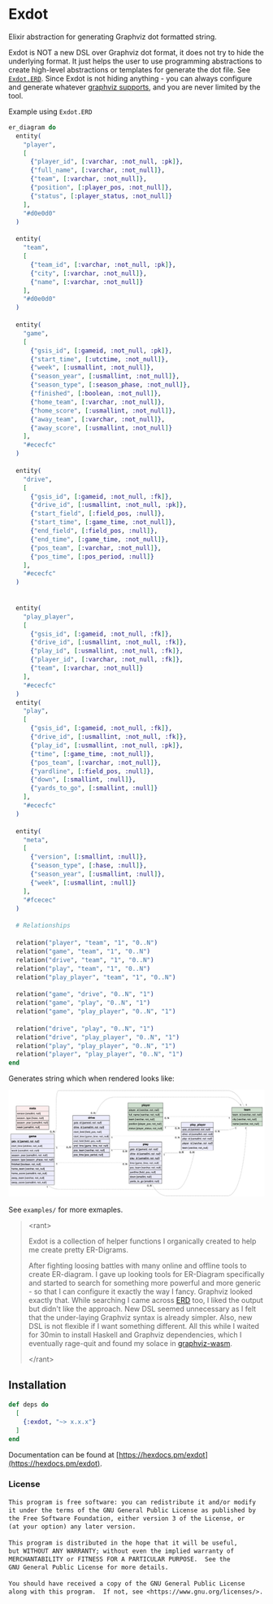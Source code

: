 # Exdot

Elixir abstraction for generating Graphviz dot formatted string.

Exdot is NOT a new DSL over Graphviz dot format, it does not try to hide the underlying format. It just helps the user to use programming abstractions to create high-level abstractions or templates for generate the dot file. See [`Exdot.ERD`](https://github.com/akash-akya/exdot/blob/master/lib/exdot/erd.ex). Since Exdot is not hiding anything - you can always configure and generate whatever [graphviz supports](https://graphviz.org/doc/info/attrs.html), and you are never limited by the tool.

Example using `Exdot.ERD`

```elixir
er_diagram do
  entity(
    "player",
    [
      {"player_id", [:varchar, :not_null, :pk]},
      {"full_name", [:varchar, :not_null]},
      {"team", [:varchar, :not_null]},
      {"position", [:player_pos, :not_null]},
      {"status", [:player_status, :not_null]}
    ],
    "#d0e0d0"
  )

  entity(
    "team",
    [
      {"team_id", [:varchar, :not_null, :pk]},
      {"city", [:varchar, :not_null]},
      {"name", [:varchar, :not_null]}
    ],
    "#d0e0d0"
  )

  entity(
    "game",
    [
      {"gsis_id", [:gameid, :not_null, :pk]},
      {"start_time", [:utctime, :not_null]},
      {"week", [:usmallint, :not_null]},
      {"season_year", [:usmallint, :not_null]},
      {"season_type", [:season_phase, :not_null]},
      {"finished", [:boolean, :not_null]},
      {"home_team", [:varchar, :not_null]},
      {"home_score", [:usmallint, :not_null]},
      {"away_team", [:varchar, :not_null]},
      {"away_score", [:usmallint, :not_null]}
    ],
    "#ececfc"
  )

  entity(
    "drive",
    [
      {"gsis_id", [:gameid, :not_null, :fk]},
      {"drive_id", [:usmallint, :not_null, :pk]},
      {"start_field", [:field_pos, :null]},
      {"start_time", [:game_time, :not_null]},
      {"end_field", [:field_pos, :null]},
      {"end_time", [:game_time, :not_null]},
      {"pos_team", [:varchar, :not_null]},
      {"pos_time", [:pos_period, :null]}
    ],
    "#ececfc"
  )


  entity(
    "play_player",
    [
      {"gsis_id", [:gameid, :not_null, :fk]},
      {"drive_id", [:usmallint, :not_null, :fk]},
      {"play_id", [:usmallint, :not_null, :fk]},
      {"player_id", [:varchar, :not_null, :fk]},
      {"team", [:varchar, :not_null]}
    ],
    "#ececfc"
  )
  entity(
    "play",
    [
      {"gsis_id", [:gameid, :not_null, :fk]},
      {"drive_id", [:usmallint, :not_null, :fk]},
      {"play_id", [:usmallint, :not_null, :pk]},
      {"time", [:game_time, :not_null]},
      {"pos_team", [:varchar, :not_null]},
      {"yardline", [:field_pos, :null]},
      {"down", [:smallint, :null]},
      {"yards_to_go", [:smallint, :null]}
    ],
    "#ececfc"
  )

  entity(
    "meta",
    [
      {"version", [:smallint, :null]},
      {"season_type", [:hase, :null]},
      {"season_year", [:usmallint, :null]},
      {"week", [:usmallint, :null]}
    ],
    "#fcecec"
  )

  # Relationships

  relation("player", "team", "1", "0..N")
  relation("game", "team", "1", "0..N")
  relation("drive", "team", "1", "0..N")
  relation("play", "team", "1", "0..N")
  relation("play_player", "team", "1", "0..N")

  relation("game", "drive", "0..N", "1")
  relation("game", "play", "0..N", "1")
  relation("game", "play_player", "0..N", "1")

  relation("drive", "play", "0..N", "1")
  relation("drive", "play_player", "0..N", "1")
  relation("play", "play_player", "0..N", "1")
  relation("player", "play_player", "0..N", "1")
end
```

Generates string which when rendered looks like:

![Game](images/game.png)


See `examples/` for more exmaples.

> &lt;rant&gt;
>
> Exdot is a collection of helper functions I organically created to help me create pretty ER-Digrams.
>
> After fighting loosing battles with many online and offline tools to create ER-diagram. I gave up looking tools for ER-Diagram specifically and started to search for something more powerful and more generic - so that I can configure it exactly the way I fancy. Graphviz looked exactly that. While searching I came across [ERD](https://github.com/BurntSushi/erd) too, I liked the output but didn't like the approach. New DSL seemed unnecessary as I felt that the under-laying  Graphviz syntax is already simpler. Also, new DSL is not flexible if I want something different. All this while I waited for 30min to install Haskell and Graphviz dependencies, which I eventually rage-quit and found my solace in [graphviz-wasm](https://github.com/hpcc-systems/hpcc-js-wasm).
>
> &lt;/rant&gt;

## Installation

```elixir
def deps do
  [
    {:exdot, "~> x.x.x"}
  ]
end
```

Documentation can be found at [https://hexdocs.pm/exdot](https://hexdocs.pm/exdot).

### License

```text
This program is free software: you can redistribute it and/or modify
it under the terms of the GNU General Public License as published by
the Free Software Foundation, either version 3 of the License, or
(at your option) any later version.

This program is distributed in the hope that it will be useful,
but WITHOUT ANY WARRANTY; without even the implied warranty of
MERCHANTABILITY or FITNESS FOR A PARTICULAR PURPOSE.  See the
GNU General Public License for more details.

You should have received a copy of the GNU General Public License
along with this program.  If not, see <https://www.gnu.org/licenses/>.
```
